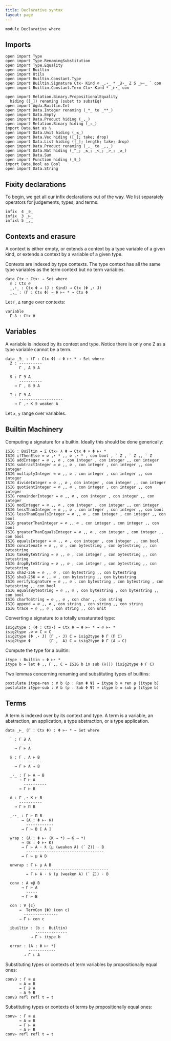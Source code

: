 ```yaml
---
title: Declarative syntax
layout: page
---
```


```
module Declarative where
```

## Imports

```
open import Type
open import Type.RenamingSubstitution
open import Type.Equality
open import Builtin
open import Utils
open import Builtin.Constant.Type
open import Builtin.Signature Ctx⋆ Kind ∅ _,⋆_ * _∋⋆_ Z S _⊢⋆_ ` con
open import Builtin.Constant.Term Ctx⋆ Kind * _⊢⋆_ con

open import Relation.Binary.PropositionalEquality
  hiding ([_]) renaming (subst to substEq)
open import Agda.Builtin.Int
open import Data.Integer renaming (_*_ to _**_)
open import Data.Empty
open import Data.Product hiding (_,_)
open import Relation.Binary hiding (_⇒_)
import Data.Nat as ℕ
open import Data.Unit hiding (_≤_)
open import Data.Vec hiding ([_]; take; drop)
open import Data.List hiding ([_]; length; take; drop)
open import Data.Product renaming (_,_ to _,,_)
open import Data.Nat hiding (_^_; _≤_; _<_; _>_; _≥_)
open import Data.Sum
open import Function hiding (_∋_)
import Data.Bool as Bool
open import Data.String
```

## Fixity declarations

To begin, we get all our infix declarations out of the way.
We list separately operators for judgements, types, and terms.

```
infix  4 _∋_
infix  3 _⊢_
infixl 5 _,_
```

## Contexts and erasure

A context is either empty, or extends a context by a type variable of
a given kind, or extends a context by a variable of a given
type.

Contexts are indexed by type contexts. The type context has all the
same type variables as the term context but no term variables.

```
data Ctx : Ctx⋆ → Set where
  ∅ : Ctx ∅
  _,⋆_ : Ctx Φ → (J : Kind) → Ctx (Φ ,⋆ J)
  _,_ : (Γ : Ctx Φ) → Φ ⊢⋆ * → Ctx Φ
```

Let `Γ`, `Δ` range over contexts:
```
variable
  Γ Δ : Ctx Φ
```

## Variables

A variable is indexed by its context and type. Notice there is only
one Z as a type variable cannot be a term.

```
data _∋_ : (Γ : Ctx Φ) → Φ ⊢⋆ * → Set where
  Z : ----------
      Γ , A ∋ A

  S : Γ ∋ A
      ----------
    → Γ , B ∋ A

  T : Γ ∋ A
      -------------------
    → Γ ,⋆ K ∋ weaken A
```

Let `x`, `y` range over variables.

## Builtin Machinery

Computing a signature for a builtin. Ideally this should be done generically:
```
ISIG : Builtin → Σ Ctx⋆ λ Φ → Ctx Φ × Φ ⊢⋆ *
ISIG ifThenElse = ∅ ,⋆ * ,, ∅ ,⋆ * , con bool , ` Z , ` Z ,, ` Z
ISIG addInteger = ∅ ,, ∅ , con integer , con integer ,, con integer
ISIG subtractInteger = ∅ ,, ∅ , con integer , con integer ,, con integer
ISIG multiplyInteger = ∅ ,, ∅ , con integer , con integer ,, con integer
ISIG divideInteger = ∅ ,, ∅ , con integer , con integer ,, con integer
ISIG quotientInteger = ∅ ,, ∅ , con integer , con integer ,, con integer
ISIG remainderInteger = ∅ ,, ∅ , con integer , con integer ,, con integer
ISIG modInteger = ∅ ,, ∅ , con integer , con integer ,, con integer
ISIG lessThanInteger = ∅ ,, ∅ , con integer , con integer ,, con bool
ISIG lessThanEqualsInteger = ∅ ,, ∅ , con integer , con integer ,, con bool
ISIG greaterThanInteger = ∅ ,, ∅ , con integer , con integer ,, con bool
ISIG greaterThanEqualsInteger = ∅ ,, ∅ , con integer , con integer ,, con bool
ISIG equalsInteger = ∅ ,, ∅ , con integer , con integer ,, con bool
ISIG concatenate = ∅ ,, ∅ , con bytestring , con bytestring ,, con bytestring
ISIG takeByteString = ∅ ,, ∅ , con integer , con bytestring ,, con bytestring
ISIG dropByteString = ∅ ,, ∅ , con integer , con bytestring ,, con bytestring
ISIG sha2-256 = ∅ ,, ∅ , con bytestring ,, con bytestring
ISIG sha3-256 = ∅ ,, ∅ , con bytestring ,, con bytestring
ISIG verifySignature = ∅ ,, ∅ , con bytestring , con bytestring , con bytestring ,, con bool
ISIG equalsByteString = ∅ ,, ∅ , con bytestring , con bytestring ,, con bool 
ISIG charToString = ∅ ,, ∅ , con char ,, con string
ISIG append = ∅ ,, ∅ , con string , con string ,, con string
ISIG trace = ∅ ,, ∅ , con string ,, con unit
```

Converting a signature to a totally unsaturated type:

```
isig2type : (Φ : Ctx⋆) → Ctx Φ → Φ ⊢⋆ * → ∅ ⊢⋆ *
isig2type .∅ ∅ C = C
isig2type (Φ ,⋆ J) (Γ ,⋆ J) C = isig2type Φ Γ (Π C)
isig2type Φ        (Γ ,  A) C = isig2type Φ Γ (A ⇒ C)
```

Compute the type for a builtin:

```
itype : Builtin → Φ ⊢⋆ *
itype b = let Φ ,, Γ ,, C = ISIG b in sub (λ()) (isig2type Φ Γ C) 
```

Two lemmas concerning renaming and substituting types of builtins:

```
postulate itype-ren : ∀ b (ρ : Ren Φ Ψ) → itype b ≡ ren ρ (itype b)
postulate itype-sub : ∀ b (ρ : Sub Φ Ψ) → itype b ≡ sub ρ (itype b)
```

## Terms

A term is indexed over by its context and type.  A term is a variable,
an abstraction, an application, a type abstraction, or a type
application.


```
data _⊢_ (Γ : Ctx Φ) : Φ ⊢⋆ * → Set where

  ` : Γ ∋ A
      ------
    → Γ ⊢ A

  ƛ : Γ , A ⊢ B
      ----------
    → Γ ⊢ A ⇒ B

  _·_ : Γ ⊢ A ⇒ B
      → Γ ⊢ A
        ----------
      → Γ ⊢ B

  Λ : Γ ,⋆ K ⊢ B
      ----------
    → Γ ⊢ Π B

  _·⋆_ : Γ ⊢ Π B
       → (A : Φ ⊢⋆ K)
         ------------
       → Γ ⊢ B [ A ]

  wrap : (A : Φ ⊢⋆ (K ⇒ *) ⇒ K ⇒ *)
       → (B : Φ ⊢⋆ K)
       → Γ ⊢ A · ƛ (μ (weaken A) (` Z)) · B
         ----------------------------------
       → Γ ⊢ μ A B

  unwrap : Γ ⊢ μ A B
           ----------------------------------
         → Γ ⊢ A · ƛ (μ (weaken A) (` Z)) · B
    
  conv : A ≡β B
       → Γ ⊢ A
         -----
       → Γ ⊢ B

  con : ∀ {c}
      →  TermCon {Φ} (con c)
        ---------------
      → Γ ⊢ con c

  ibuiltin : (b :  Builtin)
             --------------
           → Γ ⊢ itype b

  error : (A : Φ ⊢⋆ *)
          ------------
        → Γ ⊢ A
```

Substituting types or contexts of term variables by propositionally
equal ones:

```
conv∋ : Γ ≡ Δ
      → A ≡ B
      → Γ ∋ A
      → Δ ∋ B
conv∋ refl refl t = t
```

Substituting types or contexts of terms by propositionally equal ones:

```
conv⊢ : Γ ≡ Δ
      → A ≡ B
      → Γ ⊢ A
      → Δ ⊢ B
conv⊢ refl refl t = t
```
